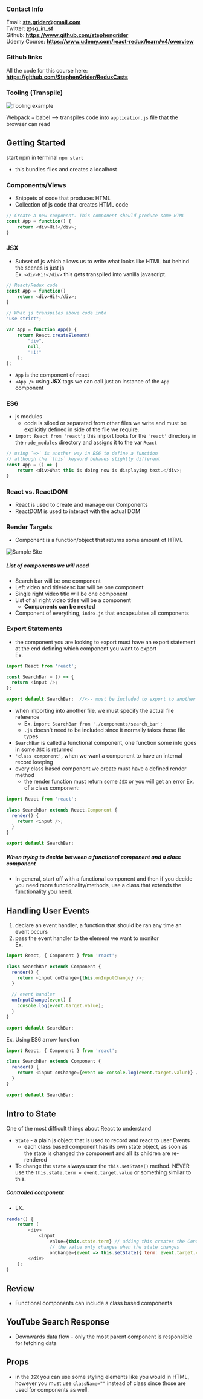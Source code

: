 ### Contact Info
Email: **ste.grider@gmail.com**  
Twitter: **@sg_in_sf**  
Github: **https://www.github.com/stephengrider**  
Udemy Course: **https://www.udemy.com/react-redux/learn/v4/overview**  

### Github links
All the code for this course here: **https://github.com/StephenGrider/ReduxCasts**

### Tooling (Transpile)
![Tooling example](/img/modernJSTooling.PNG)  

Webpack + babel --> transpiles code into `application.js` file that the browser can read

## Getting Started
start npm in terminal `npm start`
- this bundles files and creates a localhost
### Components/Views
- Snippets of code that produces HTML
- Collection of js code that creates HTML code  

```js
// Create a new component. This component should produce some HTML
const App = function() {
	return <div>Hi!</div>;
}
```

### JSX
- Subset of js which allows us to write what looks like HTML but behind the scenes is just js  
Ex. `<div>Hi!</div>` this gets transpiled into vanilla javascript.  

```js
// React/Redux code
const App = function()
	return <div>Hi!</div>;
}

// What js transpiles above code into
"use strict";

var App = function App() {
	return React.createElement(
		"div",
		null,
		"Hi!"
	);
};
```
- `App` is the component of react  
- `<App />` using **JSX** tags we can call just an instance of the `App` component

### ES6
- js modules  
	- code is siloed or separated from other files we write and must be explicitly defined in side of the file we require.  
- `import React from 'react';` this import looks for the `'react'` directory in the `node_modules` directory and assigns it to the var `React`   

```js
// using `=>` is another way in ES6 to define a function
// although the `this` keyword behaves slightly different
const App = () => {
	return <div>What this is doing now is displaying text.</div>;
}
```

### React vs. ReactDOM  
- React is used to create and manage our Components  
- ReactDOM is used to interact with the actual DOM

### Render Targets
- Component is a function/object that returns some amount of HTML  

 ![Sample Site](img\sampleComponents.PNG)

##### List of components we will need
- Search bar will be one component
- Left video and title/desc bar will be one component  
- Single right video title will be one component  
- List of all right video titles will be a component  
	- **Components can be nested**
- Component of everything, `index.js` that encapsulates all components

### Export Statements
- the component you are looking to export must have an export statement at the end defining which component you want to export  
Ex.  

```js
import React from 'react';

const SearchBar = () => {
  return <input />;
};

export default SearchBar;  //<-- must be included to export to another file
```
- when importing into another file, we must specify the actual file reference
	- Ex. `import SearchBar from './components/search_bar'`;  
	- `.js` doesn't need to be included since it normally takes those file types  
- `SearchBar` is called a functional component, one function some info goes in some `JSX` is returned  
- `'class component'`, when we want a component to have an internal record keeping  
- every class based component we create must have a defined render method  
	- the render function must return some `JSX` or you will get an error
Ex. of a class component:

```js
import React from 'react';

class SearchBar extends React.Component {
  render() {
    return <input />;
  }
}

export default SearchBar;
```
##### When trying to decide between a functional component and a class component  
- In general, start off with a functional component and then if you decide you need more functionality/methods, use a class that extends the functionality you need.  

## Handling User Events  
1) declare an event handler, a function that should be ran any time an event occurs
2) pass the event handler to the element we want to monitor  
Ex.

```js
import React, { Component } from 'react';

class SearchBar extends Component {
  render() {
    return <input onChange={this.onInputChange} />;
  }

  // event handler
  onInputChange(event) {
    console.log(event.target.value);
  }
}

export default SearchBar;
```  
Ex. Using ES6 arrow function
```js
import React, { Component } from 'react';

class SearchBar extends Component {
  render() {
    return <input onChange={event => console.log(event.target.value)} />;
  }
}

export default SearchBar;
```   
## Intro to State  
One of the most difficult things about React to understand
- `State` - a plain js object that is used to record and react to user Events  
	- each class based component has its own state object, as soon as the state is changed the component and all its children are re-rendered
- To change the `state` always user the `this.setState()` method. NEVER use the `this.state.term = event.target.value` or something similar to this.
##### Controlled component
- EX.
```js
render() {
	return (
		<div>
			<input
				value={this.state.term} // adding this creates the Controlled component
				// the value only changes when the state changes
				onChange={event => this.setState({ term: event.target.value })} />
		</div>
	);
}
```
## Review
- Functional components can include a class based components
## YouTube Search Response
- Downwards data flow - only the most parent component is responsible for fetching data
## Props
- in the `JSX` you can use some styling elements like you would in HTML, however you must use `className=""` instead of class since those are used for components as well.
